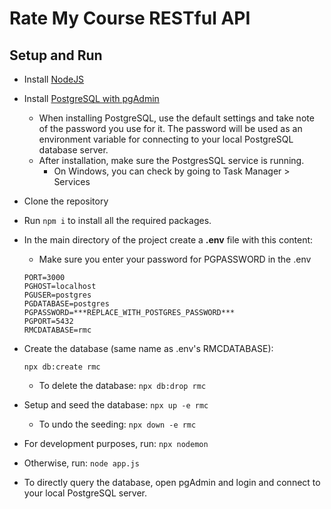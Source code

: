 
# Rate My Course RESTful API

## Setup and Run
- Install [NodeJS](https://nodejs.org/en/)
- Install [PostgreSQL with pgAdmin](https://www.postgresql.org/download/)
	- When installing PostgreSQL, use the default settings and take note of the password you use for it. The password will be used as an environment variable for connecting to your local PostgreSQL database server.
	 - After installation, make sure the PostgresSQL service is running.
		 - On Windows, you can check by going to Task Manager > Services

- Clone the repository 
- Run `npm i` to install all the required packages.
- In the main directory of the project create a **.env** file with this content:
    - Make sure you enter your password for PGPASSWORD in the .env
    ```
    PORT=3000
    PGHOST=localhost
    PGUSER=postgres
    PGDATABASE=postgres
    PGPASSWORD=***REPLACE_WITH_POSTGRES_PASSWORD***
    PGPORT=5432
    RMCDATABASE=rmc
    ```
- Create the database (same name as .env's RMCDATABASE):
    
    `npx db:create rmc`
    - To delete the database:
    `npx db:drop rmc`
- Setup and seed the database:
	`npx up -e rmc`
	- To undo the seeding:
		`npx down -e rmc`
- For development purposes, run: `npx nodemon`
-  Otherwise, run: `node app.js`

- To directly query the database, open pgAdmin and login and connect to your local PostgreSQL server.
